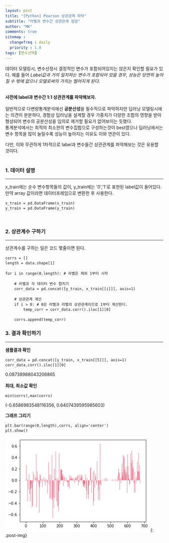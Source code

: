 ```yaml
---
layout: post
title: "[Python] Pearson 상관관계 파악"
subtitle: "라벨과 변수간 상관관계 점검"
author: "MK"
comments: true
sitemap :
  changefreq : daily
  priority : 1.0
tags: [변수선택]
---
```


데이터 모델링시, 변수선정시 결정적인 변수가 포함되어있지는 않은지 확인할 필요가 있다. 예를 들어 _Label값과 거의 일치하는 변수가 포함되어 있을 경우, 성능은 당연히 높아질 수 밖에 없으나 모델로써의 가치는 떨어지게 된다._
<br><br>

**사전에 label과 변수간 1:1 상관관계를 파악해보자.**<br>
<br>
일반적으로 다변량통계분석에선 **공분산성**을 필수적으로 파악하지만 딥러닝 모델링시에는 의견이 분분하다, 경험상 딥러닝을 설계할 경우 가중치가 다양한 조합의 영향을 받아 형성되어 변수의 공분산성을 임의로 제거할 필요가 없어보이는 듯했다. <br>
통계분석에서는 최적의 최소한의 변수집합으로 구성하는것이 best였으나 딥러닝에서는 변수 항목을 많이 늘릴수록 성능이 높아지는 이유도 이와 연관이 있다.<br>

다만, 이와 무관하게 1차적으로 label과 변수들간 상관관계를 파악해보는 것은 유용할 것이다.<br>
<br>

### 1. 데이터 설명
---
x_train에는 순수 변수항목들의 값이, y_train에는 '0','1'로 표현된 label값이 들어있다.
<br>
만약 array 값이라면 데이터프레임으로 변환한 후 사용한다.

```phthon
x_train = pd.DataFrame(x_train)
y_train = pd.DataFrame(y_train)
```
<br>

### 2. 상관계수 구하기
---
상관계수를 구하는 일은 코드 몇줄이면 된다.<br>

```phthon
corrs = []
length = data.shape[1]

for i in range(0,length): # 라벨은 제외 1부터 시작

    # 라벨과 각 데이터 변수 합치기
    corr_data = pd.concat([y_train, x_train[[i]]], axis=1)  

    # 상관관계 계산
    if i > 0: # 0은 라벨과 라벨의 상관관계이므로 1부터 계산한다.
        temp_corr = corr_data.corr().iloc[1][0]

    corrs.append(temp_corr)
```

### 3. 결과 확인하기
---
**샘플결과 확인**
```phthon
corr_data = pd.concat([y_train, x_train[[5]]], axis=1)
corr_data.corr().iloc[1][0]
```
0.08738988043206865<br>
<br>
**최대, 최소값 확인**
```
min(corrs),max(corrs)
```
(-0.6586983548116356, 0.6407439595985603)
<br>

**그래프 그리기**
```phthon
plt.bar(range(0,length),corrs, align='center')
plt.show()
```

![img_area](/img/posting/2019-01-02-001-graph.PNG){: .post-img}
<br><br>
